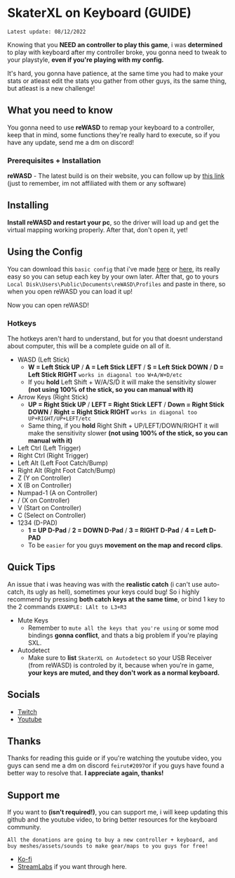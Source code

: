 # SkaterXL on Keyboard (GUIDE)

`Latest update: 08/12/2022`

Knowing that you **NEED an controller to play this game**, i was **determined** to play with keyboard after my controller broke, you gonna need to tweak to your playstyle, **even if you're playing with my config.**

It's hard, you gonna have patience, at the same time you had to make your stats or atleast edit the stats you gather from other guys, its the same thing, but atleast is a new challenge!

## What you need to know

You gonna need to use **reWASD** to remap your keyboard to a controller, keep that in mind, some functions they're really hard to execute, so if you have any update, send me a dm on discord!

### Prerequisites + Installation

**reWASD** - The latest build is on their website, you can follow up by [this link](https://www.rewasd.com/) (just to remember, im not affiliated with them or any software)


## Installing

**Install reWASD and restart your pc**, so the driver will load up and get the virtual mapping working properly.
After that, don't open it, yet!

## Using the Config


You can download this `basic config` that i've made [here](https://www.mediafire.com/file/fxpbbvcf7js59sf/Skater_XL.rar/file) or [here](https://github.com/feirutkey/SkaterXL-on-Keyboard/tree/main/Skater%20XL), its really easy so you can setup each key by your own later.
After that, go to yours `Local Disk\Users\Public\Documents\reWASD\Profiles` and paste in there, so when you open reWASD you can load it up!


Now you can open reWASD!

### Hotkeys

The hotkeys aren't hard to understand, but for you that doesnt understand about computer, this will be a complete guide on all of it.

+ WASD (Left Stick)
	- **W = Left Stick UP** / **A = Left Stick LEFT** / **S = Left Stick DOWN** / **D = Left Stick RIGHT** `works in diagonal too W+A/W+D/etc`
	- If you **hold** Left Shift + W/A/S/D it will make the sensitivity slower **(not using 100% of the stick, so you can manual with it)**
+ Arrow Keys (Right Stick) 
	- **UP = Right Stick UP** / **LEFT = Right Stick LEFT** / **Down = Right Stick DOWN** / **Right = Right Stick RIGHT** `works in diagonal too UP+RIGHT/UP+LEFT/etc`
	- Same thing, if you **hold** Right Shift + UP/LEFT/DOWN/RIGHT it will make the sensitivity slower **(not using 100% of the stick, so you can manual with it)**
+ Left Ctrl (Left Trigger)
+ Right Ctrl (Right Trigger)
+ Left Alt (Left Foot Catch/Bump)
+ Right Alt (Right Foot Catch/Bump)
+ Z (Y on Controller)
+ X (B on Controller)
+ Numpad-1 (A on Controller)
+ / (X on Controller)
+ V (Start on Controller)
+ C (Select on Controller)
+ 1234 (D-PAD)
	- **1 = UP D-Pad** / **2 = DOWN D-Pad** / **3 = RIGHT D-Pad** / **4 = Left D-PAD**
	- To be `easier` for you guys **movement on the map and record clips**.

## Quick Tips

An issue that i was heaving was with the **realistic catch** (i can't use auto-catch, its ugly as hell), sometimes your keys could bug! So i highly recommend by pressing **both catch keys at the same time**, or bind 1 key to the 2 commands `EXAMPLE: LAlt to L3+R3`

+ Mute Keys
	- Remember to `mute all the keys that you're using` or some mod bindings **gonna conflict**, and thats a big problem if you're playing SXL.
+ Autodetect
	- Make sure to **list** `SkaterXL on Autodetect` so your USB Receiver (from reWASD) is controled by it, because when you're in game, **your keys are muted, and they don't work as a normal keyboard.**

## Socials

+ [Twitch](https://www.twitch.tv/feirut)
+ [Youtube](https://www.youtube.com/channel/UC_S2viGEIDeJFIH_-vzbDlA)

## Thanks

Thanks for reading this guide or if you're watching the youtube video, you guys can send me a dm on discord `feirut#2097`or if you guys have found a better way to resolve that.
**I appreciate again, thanks!**

## Support me

If you want to **(isn't required!)**, you can support me, i will keep updating this github and the youtube video, to bring better resources for the keyboard community.

```All the donations are going to buy a new controller + keyboard, and buy meshes/assets/sounds to make gear/maps to you guys for free!```
	
+ [Ko-fi](https://ko-fi.com/feirut)
+ [StreamLabs](https://streamlabs.com/feirut/tip) if you want through here.

